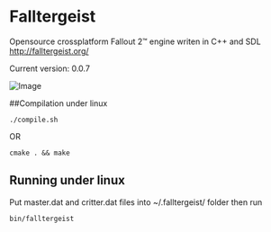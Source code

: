 Falltergeist
============

Opensource crossplatform Fallout 2™ engine writen in C++ and SDL
http://falltergeist.org/

Current version: 0.0.7

![Image](http://alexeevdv.ru/falltergeist/falltergeist.png)

##Compilation under linux
```
./compile.sh
```
OR
```
cmake . && make
```

## Running under linux

Put master.dat and critter.dat files into ~/.falltergeist/ folder
then run 
```
bin/falltergeist
```
